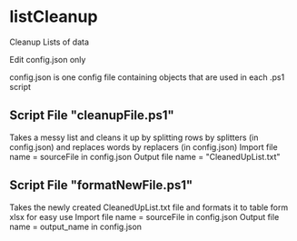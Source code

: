 # listCleanup
Cleanup Lists of data

Edit config.json only

config.json is one config file containing objects that are used in each .ps1 script

## Script File "cleanupFile.ps1" ##
Takes a messy list and cleans it up by splitting rows by splitters (in config.json) and replaces words by replacers (in config.json)
Import file name = sourceFile in config.json
Output file name = "CleanedUpList.txt"

## Script File "formatNewFile.ps1" ##
Takes the newly created CleanedUpList.txt file and formats it to table form xlsx for easy use
Import file name = sourceFile in config.json
Output file name = output_name in config.json
